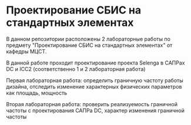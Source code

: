 # Проектирование СБИС на стандартных элементах

В данном репозитории расположены 2 лабораторные работы по предмету "Проектирование СБИС на стандартных элементах" от кафедры МЦСТ.

В данной работе проходит проектирование проекта Selenga в САПРах DC и ICC2 (соответственно 1 и 2 лабораторная работа)

Первая лабораторная работа: определить граничную частоту работы дизайна, отследить изменение характерных физических параметров как площадь, мощность

Вторая лабораторная работа: проверить реализуемость граничной частоты с проектирования САПРа DC, характер изменения граничной частоты